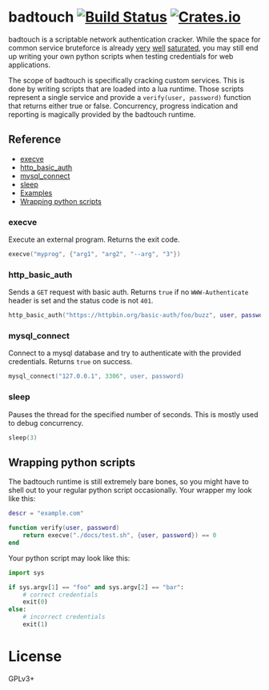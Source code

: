 # badtouch [![Build Status][travis-img]][travis] [![Crates.io][crates-img]][crates]

[travis-img]:   https://travis-ci.org/kpcyrd/badtouch.svg?branch=master
[travis]:       https://travis-ci.org/kpcyrd/badtouch
[crates-img]:   https://img.shields.io/crates/v/badtouch.svg
[crates]:       https://crates.io/crates/badtouch

badtouch is a scriptable network authentication cracker. While the space for
common service bruteforce is already [very][ncrack] [well][hydra]
[saturated][medusa], you may still end up writing your own python scripts when
testing credentials for web applications.

[ncrack]: https://nmap.org/ncrack/
[hydra]: https://github.com/vanhauser-thc/thc-hydra
[medusa]: https://github.com/jmk-foofus/medusa

The scope of badtouch is specifically cracking custom services. This is done by
writing scripts that are loaded into a lua runtime. Those scripts represent a
single service and provide a `verify(user, password)` function that returns
either true or false. Concurrency, progress indication and reporting is
magically provided by the badtouch runtime.

## Reference
- [execve](#execve)
- [http_basic_auth](#http_basic_auth)
- [mysql_connect](#mysql_connect)
- [sleep](#sleep)
- [Examples](/scripts)
- [Wrapping python scripts](#wrapping-python-scripts)

### execve
Execute an external program. Returns the exit code.
```lua
execve("myprog", {"arg1", "arg2", "--arg", "3"})
```

### http_basic_auth
Sends a `GET` request with basic auth. Returns `true` if no `WWW-Authenticate`
header is set and the status code is not `401`.
```lua
http_basic_auth("https://httpbin.org/basic-auth/foo/buzz", user, password)
```

### mysql_connect
Connect to a mysql database and try to authenticate with the provided
credentials. Returns `true` on success.
```lua
mysql_connect("127.0.0.1", 3306", user, password)
```

### sleep
Pauses the thread for the specified number of seconds. This is mostly used to
debug concurrency.
```lua
sleep(3)
```

## Wrapping python scripts

The badtouch runtime is still extremely bare bones, so you might have to shell
out to your regular python script occasionally. Your wrapper my look like this:

```lua
descr = "example.com"

function verify(user, password)
    return execve("./docs/test.sh", {user, password}) == 0
end
```

Your python script may look like this:

```python
import sys

if sys.argv[1] == "foo" and sys.argv[2] == "bar":
    # correct credentials
    exit(0)
else:
    # incorrect credentials
    exit(1)
```

# License

GPLv3+
